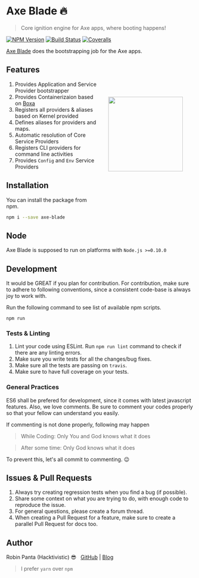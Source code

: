 # Axe Blade 🔥
> Core ignition engine for Axe apps, where booting happens!

[![NPM Version][npm-image]][npm-url]
[![Build Status][travis-image]][travis-url]
[![Coveralls][coveralls-image]][coveralls-url]

[Axe Blade](https://jsaxe.com/blade) does the bootstrapping job for the Axe apps.

<img src="https://i.imgur.com/ZGfRrDz.png" width="200px" align="right" hspace="30px" vspace="100px">

## Features

1. Provides Application and Service Provider bootstrapper
2. Provides Containerizaion based on [Boxa](https://jsaxe.com/boxa)
3. Registers all providers & aliases based on Kernel provided
4. Defines aliases for providers and maps.
5. Automatic resolution of Core Service Providers
6. Registers CLI providers for command line activities
7. Provides `Config` and `Env` Service Providers

## Installation
You can install the package from npm.
```bash
npm i --save axe-blade
```
## Node

Axe Blade is supposed to run on platforms with `Node.js >=0.10.0`

## Development

It would be GREAT if you plan for contribution. For contribution, make sure to adhere to following conventions, since a consistent code-base is always joy to work with.

Run the following command to see list of available npm scripts.

```
npm run
```
### Tests & Linting

1. Lint your code using ESLint. Run `npm run lint` command to check if there are any linting errors.
2. Make sure you write tests for all the changes/bug fixes.
3. Make sure all the tests are passing on `travis`.
4. Make sure to have full coverage on your tests.

### General Practices

ES6 shall be prefered for development, since it comes with latest javascript features. Also, we love comments. Be sure to comment your codes properly so that your fellow can understand you easily.

If commenting is not done properly, following may happen
>While Coding: Only You and God knows what it does

>After some time: Only God knows what it does

To prevent this, let's all commit to commenting. 😉
## Issues & Pull Requests

1. Always try creating regression tests when you find a bug (if possible).
2. Share some context on what you are trying to do, with enough code to reproduce the issue.
3. For general questions, please create a forum thread.
4. When creating a Pull Request for a feature, make sure to create a parallel Pull Request for docs too.

## Author

Robin Panta (Hacktivistic) 😎  &nbsp; [GitHub](https://github.com/hacktivistic) | [Blog](https://robinpanta.com)
> I prefer `yarn` over `npm`

[npm-image]: https://img.shields.io/npm/v/axe-blade.svg?style=flat-square
[npm-url]: https://npmjs.org/package/axe-blade
[travis-image]: https://travis-ci.org/jsaxe/axe-blade.svg?branch=master
[travis-url]: https://travis-ci.org/jsaxe/axe-blade
[coveralls-image]: https://coveralls.io/repos/github/jsaxe/axe-blade/badge.svg?branch=master
[coveralls-url]: https://coveralls.io/github/jsaxe/axe-blade?branch=master
